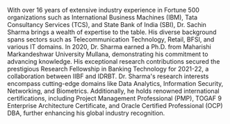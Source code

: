 With over 16 years of extensive industry experience in Fortune 500 organizations such as International Business Machines (IBM), Tata Consultancy Services (TCS), and State Bank of India (SBI), Dr. Sachin Sharma brings a wealth of expertise to the table. 
His diverse background spans sectors such as Telecommunication Technology, Retail, BFSI, and various IT domains. 
In 2020, Dr. Sharma earned a Ph.D. from Maharishi Markandeshwar University Mullana, demonstrating his commitment to advancing knowledge. 
His exceptional research contributions secured the prestigious Research Fellowship in Banking Technology for 2021-22, a collaboration between IIBF and IDRBT. 
Dr. Sharma's research interests encompass cutting-edge domains like Data Analytics, Information Security, Networking, and Biometrics. Additionally, he holds renowned international certifications, including Project Management Professional (PMP), TOGAF 9 Enterprise Architecture Certificate, and Oracle Certified Professional (OCP) DBA, further enhancing his global industry recognition.
